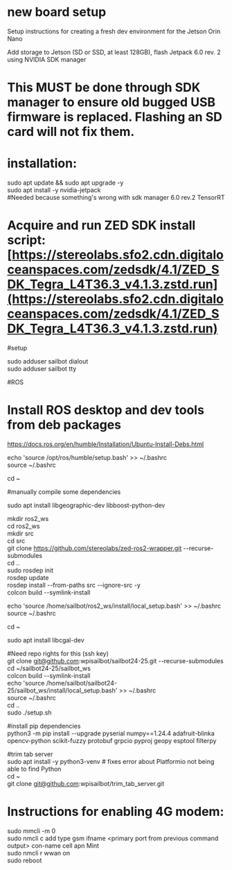 # new board setup
Setup instructions for creating a fresh dev environment for the Jetson Orin Nano

Add storage to Jetson (SD or SSD, at least 128GB), flash Jetpack 6.0 rev. 2 using NVIDIA SDK manager
# This MUST be done through SDK manager to ensure old bugged USB firmware is replaced. Flashing an SD card will not fix them.

# installation:

sudo apt update && sudo apt upgrade -y<br>
sudo apt install -y nvidia-jetpack <br> #Needed because something's wrong with sdk manager 6.0 rev.2 TensorRT

# Acquire and run ZED SDK install script: [https://stereolabs.sfo2.cdn.digitaloceanspaces.com/zedsdk/4.1/ZED_SDK_Tegra_L4T36.3_v4.1.3.zstd.run](https://stereolabs.sfo2.cdn.digitaloceanspaces.com/zedsdk/4.1/ZED_SDK_Tegra_L4T36.3_v4.1.3.zstd.run)

#setup

sudo adduser sailbot dialout<br>
sudo adduser sailbot tty<br>

#ROS

# Install ROS desktop and dev tools from deb packages
https://docs.ros.org/en/humble/Installation/Ubuntu-Install-Debs.html

echo 'source /opt/ros/humble/setup.bash' >> ~/.bashrc<br>
source ~/.bashrc<br>

cd ~

#manually compile some dependencies

sudo apt install libgeographic-dev libboost-python-dev

mkdir ros2_ws<br>
cd ros2_ws<br>
mkdir src<br>
cd src<br>
git clone https://github.com/stereolabs/zed-ros2-wrapper.git --recurse-submodules<br>
cd ..<br>
sudo rosdep init<br>
rosdep update<br>
rosdep install --from-paths src --ignore-src -y<br>
colcon build --symlink-install<br>

echo 'source /home/sailbot/ros2_ws/install/local_setup.bash' >> ~/.bashrc<br>
source ~/.bashrc<br>

cd ~

sudo apt install libcgal-dev

#Need repo rights for this (ssh key)<br>
git clone git@github.com:wpisailbot/sailbot24-25.git --recurse-submodules<br>
cd  ~/sailbot24-25/sailbot_ws<br>
colcon build --symlink-install<br>
echo 'source /home/sailbot/sailbot24-25/sailbot_ws/install/local_setup.bash' >> ~/.bashrc<br>
source ~/.bashrc<br>
cd ..<br>
sudo ./setup.sh<br>

#install pip dependencies<br>
python3 -m pip install --upgrade pyserial numpy==1.24.4 adafruit-blinka opencv-python scikit-fuzzy protobuf grpcio pyproj geopy esptool filterpy

#trim tab server<br>
sudo apt install -y python3-venv # fixes error about Platformio not being able to find Python<br>
cd ~<br>
git clone git@github.com:wpisailbot/trim_tab_server.git<br>



# Instructions for enabling 4G modem:

sudo mmcli -m 0<br>
sudo nmcli c add type gsm ifname \<primary port from previous command output\> con-name cell apn Mint<br>
sudo nmcli r wwan on<br>
sudo reboot

